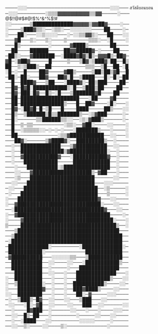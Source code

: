 ﻿────░░░───────────────────────────░░░───     สวัสดีบอนบอน
─░░░─────────░▒▒▒▓▓▓▓▓▓▓▓▓▓▒▒▓▓─────░───   @$$!$!@#$#@!$%^&^%$!#
░░──────▒█████████████▓▓▓▓▓▒▓▓██▓────░──
░────▒███▓▒▒░──░▒▒░──░░░░░░░────██────░─
░───██░───░░▒░░░░───░─░░▒▒▓▓▒░───██───░░
───▓█───▒░───▒░────▒───────▒▒▒░──░█────░
───█▒─────────░──────▓████▒───────██────
──██────██████─────██▓▓█████▓─░────██───
─██▒░───▓███████──░████▓█▓▒█▒─▓▓▓█▒─██▓─
▓█─░▓██▓──────█─────▒───▒█▓░▒███▓░██──█▒
██──▒░▒███▒──██───────────▒▒▒──▒█──██─░█
░█─░──█────██▓─────▓██▒─────▒██▒██▒▓█──█
─██░─██░───██▓───██▓░█──▒████───█░─█░─██
──█──████▓───▒██───░████▓░─██▒███────██─
──█▓─█▓█░███████████▒░█──▒███▒██────██──
──█▓─███░█▓──█▒─░█───▒███████▓█────██───
──██─███████████████████───░██────▓█────
──██─██████████████▒───█──██▓────░█░───░
──█▓─░██▓█─█─▒█───█────████─────██▒───░░
──█▒──▒██████▒█▒▒███████▒──░▒▓███─────░─
──█░──────▒▒██████▒▒░░──░▒░▓███▒──────░─
──█──▒─▒▒──────────░▒▒░──▓██░────░░────░
──█──░▒▒▒▒▒░░─░─░─░───░███████▒───░────░
──██─────────────░▒▒▓███████████──░░───░
───██▓░──────▒▓████▓░──█████████▒──░────
──░──█████████████───▒▓██████████──░░───
──░──██████████████▒▓████████████░──░───
──░──▓███████████▓───░███████████▓──░───
──░───███████████─────████████████──░───
───░───██████████░▒███████████████──░───
───░░───▓███████████████████▒─▓██───░───
───░▒───█████████████████████──────░░───
──░░───██████████████████████───░░░─────
─░░───████████████████████████──░▒─────░
─░───█████████████████████████───▒─────░
░───██████████████████████████▓───░░────
░──▓███████████████████████████░───░░───
──░█████████████████████████████▓───░░──
░──▓██████████████████████████████────░─
░────▓█████████████████████████████░───░
▒────███████████████████████████████▒──░
───▒█████████████████████████████████───
──▒███████████████████████████████████──
─░████████████████████████████████████──
─█████████████░─────────░█████████████░─
─███████████░─────────────████████████──
─▓██████████───░░░░░░▒▒───▒███████████──
──██████████──░░────░░───░███████████▒──
──██████████──░─────░───█████████████───
───█████████──░░───░───█████████████───░
░──█████████───░───░───███████████▒───░░
░──▒████████░──░───░──██████████▒────░░─
░───████████▓──░───░──███▓████▒────░░───
░░──████████───░───░───██░─▓─────░░░────
─░──▒███▒─█▓──░░───░░───▒███───░░───────
─░░───░█░─▓█──░░────░░───███──░░──────░░
──░────█▓███──░──────░░───░───░────░░░──
──░░──█▒─██───░────────░─────░░───░░────
──░──░████───░░─────────░░░░░─────░─────
──░░──▒░────░░────▒░─────────────░──────
